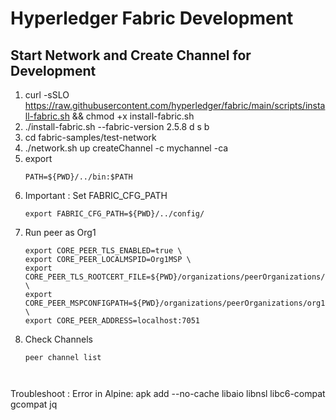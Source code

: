 # Hyperledger Fabric Development

## Start Network and Create Channel for Development
1. curl -sSLO https://raw.githubusercontent.com/hyperledger/fabric/main/scripts/install-fabric.sh && chmod +x install-fabric.sh
2. ./install-fabric.sh --fabric-version 2.5.8 d s b
3. cd fabric-samples/test-network
4. ./network.sh up createChannel -c mychannel -ca
5. export 
   ~~~
   PATH=${PWD}/../bin:$PATH
   
6. Important : Set FABRIC_CFG_PATH
    ~~~
    export FABRIC_CFG_PATH=${PWD}/../config/
7. Run peer as Org1 
    ~~~ 
    export CORE_PEER_TLS_ENABLED=true \
    export CORE_PEER_LOCALMSPID=Org1MSP \
    export CORE_PEER_TLS_ROOTCERT_FILE=${PWD}/organizations/peerOrganizations/org1.example.com/peers/peer0.org1.example.com/tls/ca.crt \
    export CORE_PEER_MSPCONFIGPATH=${PWD}/organizations/peerOrganizations/org1.example.com/users/Admin@org1.example.com/msp \
    export CORE_PEER_ADDRESS=localhost:7051

8. Check Channels 
    ~~~ 
    peer channel list



Troubleshoot :
Error in Alpine: 
apk add --no-cache libaio libnsl libc6-compat gcompat jq

